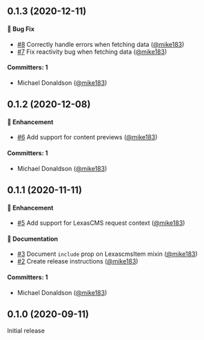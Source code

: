## 0.1.3 (2020-12-11)

#### :bug: Bug Fix
* [#8](https://github.com/LexasCMS/vsf-lexascms/pull/8) Correctly handle errors when fetching data ([@mike183](https://github.com/mike183))
* [#7](https://github.com/LexasCMS/vsf-lexascms/pull/7) Fix reactivity bug when fetching data ([@mike183](https://github.com/mike183))

#### Committers: 1
- Michael Donaldson ([@mike183](https://github.com/mike183))

## 0.1.2 (2020-12-08)

#### :rocket: Enhancement
* [#6](https://github.com/LexasCMS/vsf-lexascms/pull/6) Add support for content previews ([@mike183](https://github.com/mike183))

#### Committers: 1
- Michael Donaldson ([@mike183](https://github.com/mike183))

## 0.1.1 (2020-11-11)

#### :rocket: Enhancement
* [#5](https://github.com/LexasCMS/vsf-lexascms/pull/5) Add support for LexasCMS request context ([@mike183](https://github.com/mike183))

#### :memo: Documentation
* [#3](https://github.com/LexasCMS/vsf-lexascms/pull/3) Document `include` prop on LexascmsItem mixin ([@mike183](https://github.com/mike183))
* [#2](https://github.com/LexasCMS/vsf-lexascms/pull/2) Create release instructions ([@mike183](https://github.com/mike183))

#### Committers: 1
- Michael Donaldson ([@mike183](https://github.com/mike183))

## 0.1.0 (2020-09-11)

Initial release


